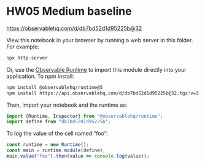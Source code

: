 # HW05 Medium baseline

https://observablehq.com/d/db7bd52d1d95225b@32

View this notebook in your browser by running a web server in this folder. For
example:

~~~sh
npx http-server
~~~

Or, use the [Observable Runtime](https://github.com/observablehq/runtime) to
import this module directly into your application. To npm install:

~~~sh
npm install @observablehq/runtime@5
npm install https://api.observablehq.com/d/db7bd52d1d95225b@32.tgz?v=3
~~~

Then, import your notebook and the runtime as:

~~~js
import {Runtime, Inspector} from "@observablehq/runtime";
import define from "db7bd52d1d95225b";
~~~

To log the value of the cell named “foo”:

~~~js
const runtime = new Runtime();
const main = runtime.module(define);
main.value("foo").then(value => console.log(value));
~~~
